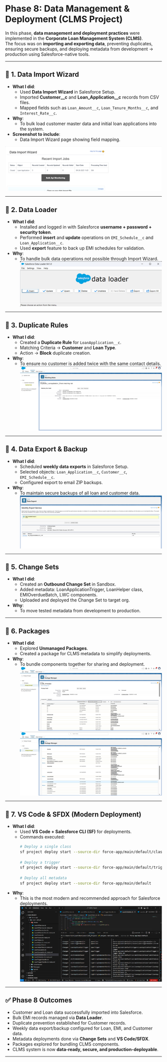 #  Phase 8: Data Management & Deployment (CLMS Project)

In this phase, **data management and deployment practices** were implemented in the **Corporate Loan Management System (CLMS)**.  
The focus was on **importing and exporting data**, preventing duplicates, ensuring secure backups, and deploying metadata from development → production using Salesforce-native tools.

---

## 🔹 1. Data Import Wizard
- **What I did**:
  - Used **Data Import Wizard** in Salesforce Setup.
  - Imported **Customer__c** and **Loan_Application__c** records from CSV files.
  - Mapped fields such as `Loan_Amount__c`, `Loan_Tenure_Months__c`, and `Interest_Rate__c`.
- **Why**:
  - To bulk load customer master data and initial loan applications into the system.
- **Screenshot to include**:
  - Data Import Wizard page showing field mapping.

![CLMSConstants Screenshot](images/ww22.png)

---

## 🔹 2. Data Loader
- **What I did**:
  - Installed and logged in with Salesforce **username + password + security token**.
  - Performed **insert** and **update** operations on `EMI_Schedule__c` and `Loan_Application__c`.
  - Used **export** feature to back up EMI schedules for validation.
- **Why**:
  - To handle bulk data operations not possible through Import Wizard.
![CLMSConstants Screenshot](images/Dataloader.png)

---

## 🔹 3. Duplicate Rules
- **What I did**:
  - Created a **Duplicate Rule** for `LoanApplication__c`.
  - Matching Criteria → **Customer** and **Loan Type**.
  - Action → **Block** duplicate creation.
- **Why**:
  - To ensure no customer is added twice with the same contact details.
![CLMSConstants Screenshot](images/ww40.png)

---

## 🔹 4. Data Export & Backup
- **What I did**:
  - Scheduled **weekly data exports** in Salesforce Setup.
  - Selected objects: `Loan_Application__c`, `Customer__c`, `EMI_Schedule__c`.
  - Configured export to email ZIP backups.
- **Why**:
  - To maintain secure backups of all loan and customer data.
![CLMSConstants Screenshot](images/ww41.png)
---

## 🔹 5. Change Sets
- **What I did**:
  - Created an **Outbound Change Set** in Sandbox.
  - Added metadata: LoanApplicationTrigger, LoanHelper class, EMIOverdueBatch, LWC components.
  - Uploaded and deployed the Change Set to target org.
- **Why**:
  - To move tested metadata from development to production.


---

## 🔹 6. Packages
- **What I did**:
  - Explored **Unmanaged Packages**.
  - Created a package for CLMS metadata to simplify deployments.
- **Why**:
  - To bundle components together for sharing and deployment.
![CLMSConstants Screenshot](images/ww30.png)
![CLMSConstants Screenshot](images/ww42.png)

---

## 🔹 7. VS Code & SFDX (Modern Deployment)
- **What I did**:
  - Used **VS Code + Salesforce CLI (SF)** for deployments.
  - Commands executed:
    ```bash
    # Deploy a single class
    sf project deploy start --source-dir force-app/main/default/classes/LoanHelper.cls

    # Deploy a trigger
    sf project deploy start --source-dir force-app/main/default/triggers/LoanApplicationTrigger.trigger

    # Deploy all metadata
    sf project deploy start --source-dir force-app/main/default
    ```
- **Why**:
  - This is the most modern and recommended approach for Salesforce deployments.
![CLMSConstants Screenshot](images/ww27.png)

---

## ✅ Phase 8 Outcomes
- Customer and Loan data successfully imported into Salesforce.
- Bulk EMI records managed via **Data Loader**.
- Duplicate prevention established for Customer records.
- Weekly data export/backup configured for Loan, EMI, and Customer data.
- Metadata deployments done via **Change Sets** and **VS Code/SFDX**.
- Packages explored for bundling CLMS components.
- CLMS system is now **data-ready, secure, and production-deployable**.

---
